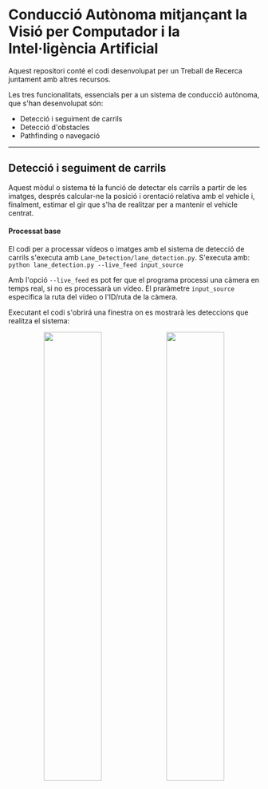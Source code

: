 ﻿

# Conducció Autònoma mitjançant la Visió per Computador i la Intel·ligència Artificial

Aquest repositori conté el codi desenvolupat per un Treball de Recerca juntament amb altres recursos.

Les tres funcionalitats, essencials per a un sistema de conducció autònoma, que s'han desenvolupat són:
 - Detecció i seguiment de carrils
 - Detecció d'obstacles
 - Pathfinding o navegació
 
 ****

## Detecció i seguiment de carrils
Aquest mòdul o sistema té la funció de detectar els carrils a partir de les imatges, després calcular-ne la posició i orentació relativa amb el vehicle i, finalment, estimar el gir que s'ha de realitzar per a mantenir el vehicle centrat.

#### Processat base
El codi per a processar vídeos o imatges amb el sistema de detecció de carrils s'executa amb `Lane_Detection/lane_detection.py`. S'executa amb:
````python lane_detection.py --live_feed input_source ````

Amb l'opció `--live_feed` es pot fer que el programa processi una càmera en temps real, si no es processarà un vídeo.
El praràmetre `input_source` especifica la ruta del vídeo o l'ID/ruta de la càmera.

Executant el codi s'obrirá una finestra on es mostrarà les deteccions que realitza el sistema:

<p align="center">
<img src="https://github.com/Algreen333/TR_ConduccioAutonoma/blob/main/Recursos/imgs/LaneDetection/BNG1_wCENTERS.jpg" width="48%"/> 
<img src="https://github.com/Algreen333/TR_ConduccioAutonoma/blob/main/Recursos/imgs/LaneDetection/BNG2_wCENTERS.jpg" width="48%"/> 
</p>

